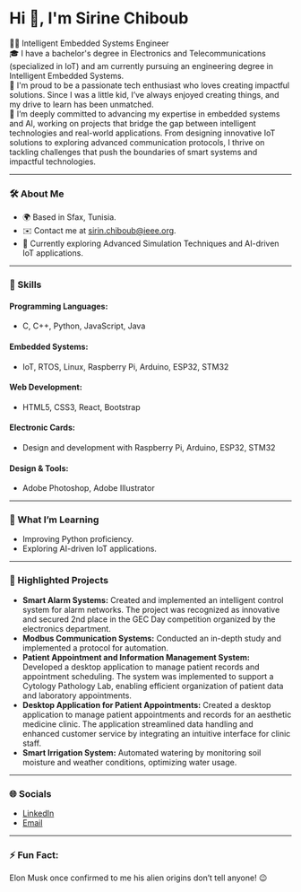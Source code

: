 # Hi 👋, I'm Sirine Chiboub

👩‍💻 Intelligent Embedded Systems Engineer  
🎓 I have a bachelor's degree in Electronics and Telecommunications (specialized in IoT) and am currently pursuing an engineering degree in Intelligent Embedded Systems.  
🌟 I'm proud to be a passionate tech enthusiast who loves creating impactful solutions. Since I was a little kid, I’ve always enjoyed creating things, and my drive to learn has been unmatched.  
🌟 I’m deeply committed to advancing my expertise in embedded systems and AI, working on projects that bridge the gap between intelligent technologies and real-world applications. From designing innovative IoT solutions to exploring advanced communication protocols, I thrive on tackling challenges that push the boundaries of smart systems and impactful technologies.

---

### 🛠 About Me
- 🌍 Based in Sfax, Tunisia.
- ✉️ Contact me at [sirin.chiboub@ieee.org](mailto:sirin.chiboub@ieee.org).
- 🧠 Currently exploring Advanced Simulation Techniques and AI-driven IoT applications.

---

### 🧠 Skills
#### Programming Languages:
- C, C++, Python, JavaScript, Java  
#### Embedded Systems:
- IoT, RTOS, Linux, Raspberry Pi, Arduino, ESP32, STM32  
#### Web Development:
- HTML5, CSS3, React, Bootstrap  
#### Electronic Cards:
- Design and development with Raspberry Pi, Arduino, ESP32, STM32  
#### Design & Tools:
- Adobe Photoshop, Adobe Illustrator  

---

### 🌱 What I’m Learning
- Improving Python proficiency.  
- Exploring AI-driven IoT applications.  

---

### 📌 Highlighted Projects 
- **Smart Alarm Systems:** Created and implemented an intelligent control system for alarm networks. The project was recognized as innovative and secured 2nd place in the GEC Day competition organized by the electronics department.  
- **Modbus Communication Systems:** Conducted an in-depth study and implemented a protocol for automation.  
- **Patient Appointment and Information Management System:** Developed a desktop application to manage patient records and appointment scheduling. The system was implemented to support a Cytology Pathology Lab, enabling efficient organization of patient data and laboratory appointments.  
- **Desktop Application for Patient Appointments:** Created a desktop application to manage patient appointments and records for an aesthetic medicine clinic. The application streamlined data handling and enhanced customer service by integrating an intuitive interface for clinic staff.  
- **Smart Irrigation System:** Automated watering by monitoring soil moisture and weather conditions, optimizing water usage.  

---

### 🌐 Socials
- [LinkedIn](https://www.linkedin.com/in/syrine-chiboub-299055259)  
- [Email](mailto:sirin.chiboub@ieee.org)

---

### ⚡ Fun Fact:
Elon Musk once confirmed to me his alien origins don’t tell anyone! 😉
